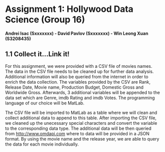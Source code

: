 Assignment 1: Hollywood Data Science (Group 16)
===============================================

**Andrei Isac (Sxxxxxxx) - David Pavlov (Sxxxxxxx) - Win Leong Xuan (S3208435)**

1.1 Collect it...Link it!
-------------------------
For this assignment, we were provided with a CSV file of movies names. The data in the CSV file needs to be cleaned up for further data analysis. Additional information will also be queried from the internet in order to enrich the data collection. The variables provided by the CSV are Rank, Release Date, Movie name, Production Budget, Domestic Gross and Worldwide Gross. Afterwards, 3 additional variables will be appended to the data set which are Genre, imdb Rating and imdb Votes. The programming language of our choice will be MatLab.

The CSV file will be imported to MatLab as a table where we will clean and collect additional data to append to this table. After importing the CSV file, we cleaned up the unecessary special characters and convert the variable to the corresponding data type. The additional data will be then queried from http://www.omdapi.com where to data will be provided in a JSON format. By using the movie name and the release year, we are able to query the data for each movie individually.

